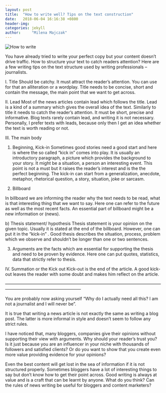 ```yaml
---
layout: post
title:  "How to write well? Tips on the text construction"
date:   2018-06-04 16:16:38 +0800
header-img: 
categories: jekyll
author:     "Milena Majczak"
---
```


![How to write](http://wingrelations.byethost16.com/wp-content/uploads/2013/03/cloud1.png)

You have already tried to write your perfect copy but your content doesn’t drive traffic. How to structure your text to catch readers attention? Here are a few writing tips on the text structure used by writing professionals – journalists. 

I. Title
Should be catchy. It must attract the reader’s attention.  You can use for that an alliteration or a wordplay. Title needs to be concise, short and contain the message, the main point that we want to get across. 

II. Lead
Most of the news articles contain lead which follows the title. Lead is a kind of a summary which gives the overall idea of the text. Similarly to title it needs to catch the reader’s attention. It must be short, precise and informative. Blog texts rarely contain lead, and writing it is not necessary. Personally, I prefer texts with leads, because only then I get an idea whether the text is worth reading or not.

III. The main body
1. Beginning, Kick-in
Sometimes good stories need a good start and here is where the so called “kick in” comes into play. It is usually an introductory paragraph, a picture which provides the background to your story. It might be a situation, a person an interesting event. This point is not a must but it raises the reader’s interest and is the the perfect beginning. The kick-in can start from a generalization, anecdote, metaphor, rhetorical question, a story, situation, joke or sarcasm.

2. Billboard

In billboard we are informing the reader why the text needs to be read, what is that interesting thing that we want to say. Here one can refer to the future as well as the most recent facts. An essential part of billboard might be a new information  or (news).

 b) Thesis statement/ hypothesis
Thesis statement is your opinion on the given topic. Usually it is stated at the end of the billboard. However, one can put it in the “kick-in” . Good thesis describes the situation, process, problem which we observe and shouldn’t be longer than one or two sentences.

3. Arguments are the facts which are essential for supporting the thesis and need to be proven by evidence. Here one can  put quotes, statistics, data that strictly refer to thesis.

IV. Summation or the Kick out
Kick-out is the end of the article. A good kick-out leaves the reader with some doubt and makes him reflect on the article. 

—————————————————————————————————————————————————————–

You are probably now asking yourself “Why do I actually need all this? I am not a journalist and I will never be”.

It is true that writing a news article is not exactly the same as writing a blog post. The latter is more informal in style and doesn’t seem to follow any strict rules. 

I have noticed that, many bloggers, companies give their opinions without supporting their view with arguments. Why should your reader’s trust you? Is it just because you are an influencer  in your niche with thousands of followers and satisfied clients? Or do you want to show that you create even more value providing evidence for your opinions?

Even the best content will get lost in the sea of information if it is not structured properly. Sometimes bloggers have a lot of interesting things to say but don’t know how to get their point across. Good writing is always at value and is a craft that can be learnt by anyone. What do you think? Can the rules of news writing be useful for bloggers and content marketers? 

